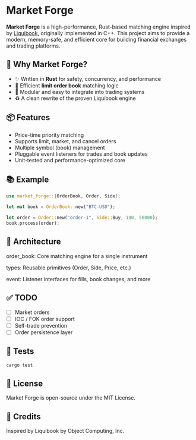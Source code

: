 # Market Forge

**Market Forge** is a high-performance, Rust-based matching engine inspired by [Liquibook](https://github.com/objectcomputing/liquibook), originally implemented in C++. This project aims to provide a modern, memory-safe, and efficient core for building financial exchanges and trading platforms.

## 🚀 Why Market Forge?

- ✨ Written in **Rust** for safety, concurrency, and performance
- 🔁 Efficient **limit order book** matching logic
- 🧩 Modular and easy to integrate into trading systems
- ♻️ A clean rewrite of the proven Liquibook engine

## 📦 Features

- Price-time priority matching
- Supports limit, market, and cancel orders
- Multiple symbol (book) management
- Pluggable event listeners for trades and book updates
- Unit-tested and performance-optimized core

## 📚 Example

```rust
use market_forge::{OrderBook, Order, Side};

let mut book = OrderBook::new("BTC-USD");

let order = Order::new("order-1", Side::Buy, 100, 50000);
book.process(order);
```

## 🧱 Architecture

order_book: Core matching engine for a single instrument

types: Reusable primitives (Order, Side, Price, etc.)

event: Listener interfaces for fills, book changes, and more

## ✅ TODO

- [ ] Market orders
- [ ] IOC / FOK order support
- [ ] Self-trade prevention
- [ ] Order persistence layer

## 🧪 Tests

```bash
cargo test
```

## 📄 License

Market Forge is open-source under the MIT License.

## 🙌 Credits

Inspired by Liquibook by Object Computing, Inc.
